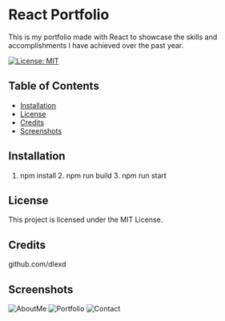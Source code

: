 # React Portfolio

This is my portfolio made with React to showcase the skills and accomplishments I have achieved over the past year.

[![License: MIT](https://img.shields.io/badge/License-MIT-yellow.svg)](https://opensource.org/licenses/MIT)

## Table of Contents

* [Installation](#installation)
* [License](#license)
* [Credits](#credits)
* [Screenshots](#screenshots)

## Installation

1. npm install 2. npm run build 3. npm run start

## License

This project is licensed under the MIT License.

## Credits

github.com/dlexd

## Screenshots

![AboutMe](https://i.imgur.com/ctAI0OG.png)
![Portfolio](https://i.imgur.com/aLU2ycA.png)
![Contact](https://i.imgur.com/JSLGFzX.png)
